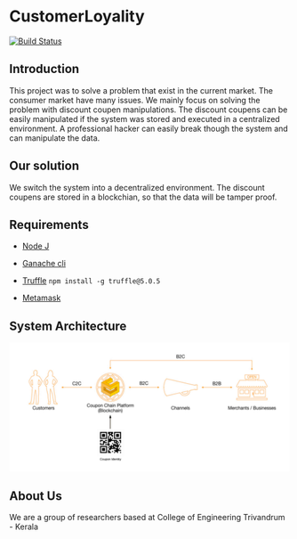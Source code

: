 
# CustomerLoyality

[![Build Status](https://travis-ci.org/puthusseri/puthusseri.github.io.svg?branch=master)](https://github.com/puthusseri/CustomerLoyality)

## Introduction

This project was to solve a problem that exist in the current market. The consumer market have many issues. We mainly focus on
solving the problem with discount coupen manipulations. The discount coupens can be easily manipulated if the system was stored
and executed in a centralized environment. A professional hacker can easily break though the system and can manipulate the data.


## Our solution

We switch the system into a decentralized environment. The discount coupens are stored in a blockchian, so that the data will
be tamper proof.

## Requirements

- [Node J](https://nodejs.org/en/)
- [Ganache cli](https://www.trufflesuite.com/docs/ganache/quickstart)
- [Truffle](https://www.trufflesuite.com/docs/truffle/overview)
`npm install -g truffle@5.0.5`

- [Metamask](https://metamask.io/)


## System Architecture


![SystemArchitecture](https://github.com/puthusseri/CustomerLoyality/blob/master/Screenshot/flow.png)

## About Us

We are a group of researchers based at College of Engineering Trivandrum - Kerala
